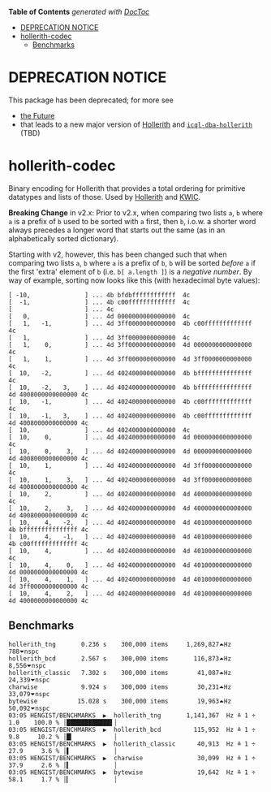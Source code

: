 <!-- START doctoc generated TOC please keep comment here to allow auto update -->
<!-- DON'T EDIT THIS SECTION, INSTEAD RE-RUN doctoc TO UPDATE -->
**Table of Contents**  *generated with [DocToc](https://github.com/thlorenz/doctoc)*

- [DEPRECATION NOTICE](#deprecation-notice)
- [hollerith-codec](#hollerith-codec)
  - [Benchmarks](#benchmarks)

<!-- END doctoc generated TOC please keep comment here to allow auto update -->


# DEPRECATION NOTICE

This package has been deprecated; for more see

* [the Future](https://github.com/loveencounterflow/hollerith/blob/master/README-transition.md)
* that leads to a new major version of [Hollerith](https://github.com/loveencounterflow/hollerith-legacy) and
  [`icql-dba-hollerith`](https://github.com/loveencounterflow/hollerith-legacy) (TBD)

# hollerith-codec

Binary encoding for Hollerith that provides a total ordering for primitive
datatypes and lists of those. Used by
[Hollerith](https://github.com/loveencounterflow/hollerith-legacy) and
[KWIC](https://github.com/loveencounterflow/kwic).


**Breaking Change** in v2.x: Prior to v2.x, when comparing two lists `a`, `b` where `a` is a prefix of `b`
used to be sorted with `a` first, then `b`, i.o.w. a shorter word always precedes a longer word that starts
out the same (as in an alphabetically sorted dictionary).

Starting with v2, however, this has been changed such that when comparing two lists `a`, `b` where `a` is a
prefix of `b`, `b` will be sorted *before* `a` if the first 'extra' element of `b` (i.e. `b[ a.length ]`) is
a *negative number*. By way of example, sorting now looks like this (with hexadecimal byte values):

```
[ -10,               ] ... 4b bfdbffffffffffff  4c
[  -1,               ] ... 4b c00fffffffffffff  4c
[                    ] ... 4c
[   0,               ] ... 4d 0000000000000000  4c
[   1,   -1,         ] ... 4d 3ff0000000000000  4b c00fffffffffffff  4c
[   1,               ] ... 4d 3ff0000000000000  4c
[   1,    0,         ] ... 4d 3ff0000000000000  4d 0000000000000000  4c
[   1,    1,         ] ... 4d 3ff0000000000000  4d 3ff0000000000000  4c
[  10,   -2,         ] ... 4d 4024000000000000  4b bfffffffffffffff  4c
[  10,   -2,   3,    ] ... 4d 4024000000000000  4b bfffffffffffffff  4d 4008000000000000 4c
[  10,   -1,         ] ... 4d 4024000000000000  4b c00fffffffffffff  4c
[  10,   -1,   3,    ] ... 4d 4024000000000000  4b c00fffffffffffff  4d 4008000000000000 4c
[  10,               ] ... 4d 4024000000000000  4c
[  10,    0,         ] ... 4d 4024000000000000  4d 0000000000000000  4c
[  10,    0,    3,   ] ... 4d 4024000000000000  4d 0000000000000000  4d 4008000000000000 4c
[  10,    1,         ] ... 4d 4024000000000000  4d 3ff0000000000000  4c
[  10,    1,    3,   ] ... 4d 4024000000000000  4d 3ff0000000000000  4d 4008000000000000 4c
[  10,    2,         ] ... 4d 4024000000000000  4d 4000000000000000  4c
[  10,    2,    3,   ] ... 4d 4024000000000000  4d 4000000000000000  4d 4008000000000000 4c
[  10,    4,   -2,   ] ... 4d 4024000000000000  4d 4010000000000000  4b bfffffffffffffff 4c
[  10,    4,   -1,   ] ... 4d 4024000000000000  4d 4010000000000000  4b c00fffffffffffff 4c
[  10,    4,         ] ... 4d 4024000000000000  4d 4010000000000000  4c
[  10,    4,    0,   ] ... 4d 4024000000000000  4d 4010000000000000  4d 0000000000000000 4c
[  10,    4,    1,   ] ... 4d 4024000000000000  4d 4010000000000000  4d 3ff0000000000000 4c
[  10,    4,    2,   ] ... 4d 4024000000000000  4d 4010000000000000  4d 4000000000000000 4c
```


## Benchmarks


```
hollerith_tng       0.236 s    300,000 items     1,269,827⏶Hz             788⏷nspc
hollerith_bcd       2.567 s    300,000 items       116,873⏶Hz           8,556⏷nspc
hollerith_classic   7.302 s    300,000 items        41,087⏶Hz          24,339⏷nspc
charwise            9.924 s    300,000 items        30,231⏶Hz          33,079⏷nspc
bytewise           15.028 s    300,000 items        19,963⏶Hz          50,092⏷nspc
03:05 HENGIST/BENCHMARKS  ▶  hollerith_tng       1,141,367  Hz ≙ 1 ÷ 1.0    100.0 % │████████████▌│
03:05 HENGIST/BENCHMARKS  ▶  hollerith_bcd         115,952  Hz ≙ 1 ÷ 9.8     10.2 % │█▎           │
03:05 HENGIST/BENCHMARKS  ▶  hollerith_classic      40,913  Hz ≙ 1 ÷ 27.9     3.6 % │▌            │
03:05 HENGIST/BENCHMARKS  ▶  charwise               30,099  Hz ≙ 1 ÷ 37.9     2.6 % │▍            │
03:05 HENGIST/BENCHMARKS  ▶  bytewise               19,642  Hz ≙ 1 ÷ 58.1     1.7 % │▎            │
```

